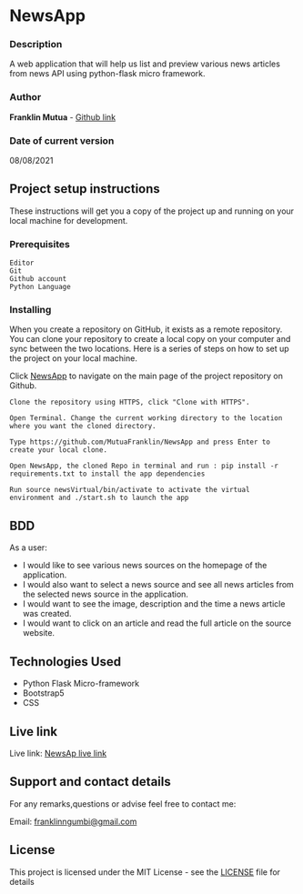 # NewsApp

### Description

A web application that will help us list and preview various news articles from news API using python-flask micro framework.

### Author

**Franklin Mutua** - [Github link](https://github.com/MutuaFranklin/)

### Date of current version

08/08/2021

## Project setup instructions

These instructions will get you a copy of the project up and running on your local machine for development.

### Prerequisites

```
Editor
Git
Github account
Python Language
```

### Installing

When you create a repository on GitHub, it exists as a remote repository. You can clone your repository to create a local copy on your computer and sync between the two locations. Here is a series of steps on how to set up the project on your local machine.

Click [NewsApp](https://github.com/MutuaFranklin/NewsApp) to navigate on the main page of the project repository on Github.

```
Clone the repository using HTTPS, click "Clone with HTTPS".
```

```
Open Terminal. Change the current working directory to the location where you want the cloned directory.
```

```
Type https://github.com/MutuaFranklin/NewsApp and press Enter to create your local clone.

```

```
Open NewsApp, the cloned Repo in terminal and run : pip install -r requirements.txt to install the app dependencies

```

```
Run source newsVirtual/bin/activate to activate the virtual environment and ./start.sh to launch the app

```

## BDD
As a user:
- I would like to see various news sources on the homepage of the application.
- I would also want to select a news source and see all news articles from the selected news source in the application.
- I would want to see the image, description and the time a news article was created.
- I would want to click on an article and read the full article on the source website.

## Technologies Used

- Python Flask Micro-framework
- Bootstrap5
- CSS

## Live link

Live link: [NewsAp live link](https://newsappclear.herokuapp.com/)

## Support and contact details

For any remarks,questions or advise feel free to contact me:

Email: [franklinngumbi@gmail.com ](franklinngumbi@gmail.com)

## License

This project is licensed under the MIT License - see the [LICENSE](LICENSE) file for details